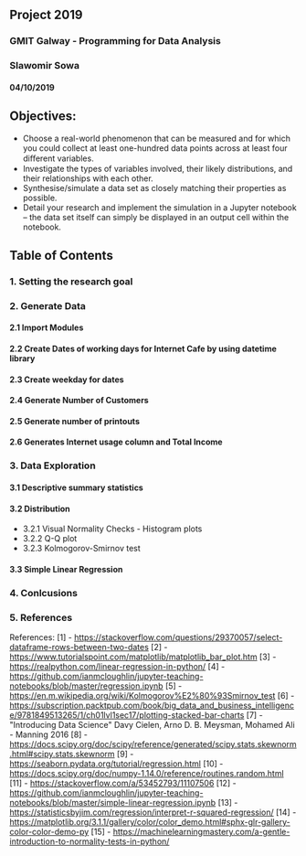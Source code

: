 ## Project 2019
### GMIT Galway - Programming for Data Analysis
### Slawomir Sowa
#### 04/10/2019


## Objectives:

- Choose a real-world phenomenon that can be measured and for which you could collect at least one-hundred data points across at least four diﬀerent variables.
- Investigate the types of variables involved, their likely distributions, and their relationships with each other.
- Synthesise/simulate a data set as closely matching their properties as possible.
- Detail your research and implement the simulation in a Jupyter notebook – the data set itself can simply be displayed in an output cell within the notebook.

## Table of Contents

### 1. Setting the research goal
### 2. Generate Data
#### 2.1 Import Modules
#### 2.2 Create Dates of working days for Internet Cafe by using datetime library
#### 2.3 Create weekday for dates
#### 2.4 Generate Number of Customers
#### 2.5 Generate number of printouts
#### 2.6 Generates Internet usage column and Total Income
### 3. Data Exploration
#### 3.1 Descriptive summary statistics
#### 3.2 Distribution
- 3.2.1 Visual Normality Checks - Histogram plots
- 3.2.2 Q-Q plot
- 3.2.3 Kolmogorov-Smirnov test
#### 3.3 Simple Linear Regression
### 4. Conlcusions
### 5. References

References:
[1] - https://stackoverflow.com/questions/29370057/select-dataframe-rows-between-two-dates
[2] - https://www.tutorialspoint.com/matplotlib/matplotlib_bar_plot.htm
[3] - https://realpython.com/linear-regression-in-python/
[4] - https://github.com/ianmcloughlin/jupyter-teaching-notebooks/blob/master/regression.ipynb
[5] - https://en.m.wikipedia.org/wiki/Kolmogorov%E2%80%93Smirnov_test
[6] - https://subscription.packtpub.com/book/big_data_and_business_intelligence/9781849513265/1/ch01lvl1sec17/plotting-stacked-bar-charts
[7] - "Introducing Data Science" Davy Cielen, Arno D. B. Meysman, Mohamed Ali - Manning 2016
[8] - https://docs.scipy.org/doc/scipy/reference/generated/scipy.stats.skewnorm.html#scipy.stats.skewnorm
[9] - https://seaborn.pydata.org/tutorial/regression.html
[10] - https://docs.scipy.org/doc/numpy-1.14.0/reference/routines.random.html
[11] - https://stackoverflow.com/a/53452793/11107506
[12] - https://github.com/ianmcloughlin/jupyter-teaching-notebooks/blob/master/simple-linear-regression.ipynb
[13] - https://statisticsbyjim.com/regression/interpret-r-squared-regression/
[14] - https://matplotlib.org/3.1.1/gallery/color/color_demo.html#sphx-glr-gallery-color-color-demo-py
[15] - https://machinelearningmastery.com/a-gentle-introduction-to-normality-tests-in-python/